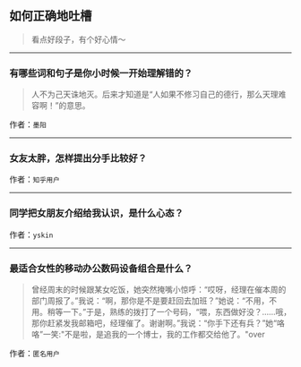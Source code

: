 ## 如何正确地吐槽

> 看点好段子，有个好心情～


 
---

### 有哪些词和句子是你小时候一开始理解错的？

> 人不为己天诛地灭。后来才知道是“人如果不修习自己的德行，那么天理难容啊！”的意思。


作者：`墨阳`

---

### 女友太胖，怎样提出分手比较好？

> 


作者：`知乎用户`

---

### 同学把女朋友介绍给我认识，是什么心态？

> 


作者：`yskin`

---

### 最适合女性的移动办公数码设备组合是什么？

> 曾经周末的时候跟某女吃饭，她突然掩嘴小惊呼：“哎呀，经理在催本周的部门周报了。”我说：“啊，那你是不是要赶回去加班？”她说：“不用，不用。稍等一下。”于是，熟练的拨打了一个号码，“喂，东西做好没？……哦，那你赶紧发我邮箱吧，经理催了。谢谢啊。”我说：“你手下还有兵？”她“咯咯”一笑:"不是啦，是追我的一个博士，我的工作都交给他了。"over


作者：`匿名用户`